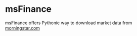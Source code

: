 # msFinance
msFinance offers  Pythonic way to download market data from [morningstar.com](https://www.morningstar.com/stocks)
